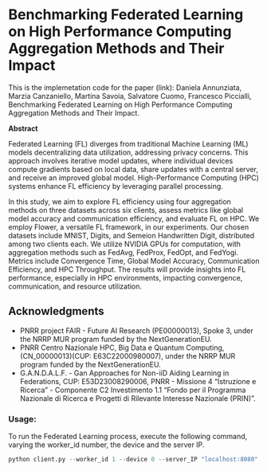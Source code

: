 # Benchmarking Federated Learning on High Performance Computing Aggregation Methods and Their Impact

This is the implemetation code for the paper (link): Daniela Annunziata, Marzia Canzaniello, Martina Savoia, Salvatore Cuomo, Francesco Piccialli, Benchmarking Federated Learning on High Performance Computing Aggregation Methods and Their Impact.

**Abstract**

Federated Learning (FL) diverges from traditional Machine Learning (ML) models decentralizing data utilization, addressing privacy concerns. 
This approach involves iterative model updates, where individual devices compute gradients based on local data, share updates with a central server, and receive an improved global model. High-Performance Computing (HPC) systems enhance FL efficiency by leveraging parallel processing.

In this study, we aim to explore FL efficiency using four aggregation methods on three datasets across six clients, assess metrics like global model accuracy and communication efficiency, and evaluate FL on HPC. We employ Flower, a versatile FL framework, in our experiments.
Our chosen datasets include MNIST, Digits, and Semeion Handwritten Digit, distributed among two clients each. We utilize NVIDIA GPUs for computation, with aggregation methods such as FedAvg, FedProx, FedOpt, and FedYogi. Metrics include Convergence Time, Global Model Accuracy, Communication Efficiency, and HPC Throughput. The results will provide insights into FL performance, especially in HPC environments, impacting convergence, communication, and resource utilization.

## Acknowledgments

- PNRR project FAIR -  Future AI Research (PE00000013), Spoke 3, under the NRRP MUR program funded by the NextGenerationEU.
- PNRR Centro Nazionale HPC, Big Data e Quantum Computing, (CN\_00000013)(CUP: E63C22000980007), under the NRRP MUR program funded by the NextGenerationEU.
- G.A.N.D.A.L.F. - Gan Approaches for Non-iiD Aiding Learning in Federations, CUP: E53D23008290006, PNRR - Missione 4 “Istruzione e Ricerca” - Componente C2 Investimento 1.1 “Fondo per il Programma Nazionale di Ricerca e Progetti  di Rilevante Interesse Nazionale (PRIN)”.

### Usage: 
To run the Federated Learning process, execute the following command, varying the worker_id number, the device and the server IP.
```python
python client.py --worker_id 1 --device 0 --server_IP "localhost:8080"
```
